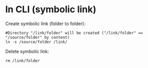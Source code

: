 # ln CLI (symbolic link)

Create symbolic link (folder to folder):
```
#Directory "/link/folder" will be created ("/link/folder" == "/source/folder" by content)
ln -s /source/folder /link/
```
Delete symbolic link:
```
rm /link/folder
```

